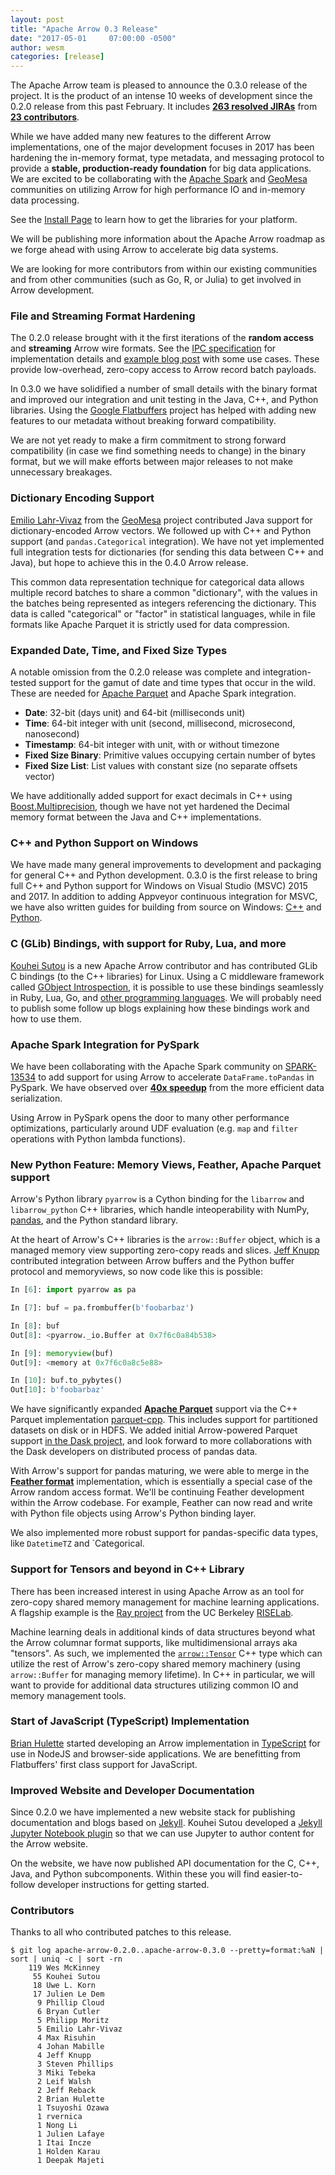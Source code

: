 ```yaml
---
layout: post
title: "Apache Arrow 0.3 Release"
date: "2017-05-01     07:00:00 -0500"
author: wesm
categories: [release]
---
```

<!--
{% comment %}
Licensed to the Apache Software Foundation (ASF) under one or more
contributor license agreements.  See the NOTICE file distributed with
this work for additional information regarding copyright ownership.
The ASF licenses this file to you under the Apache License, Version 2.0
(the "License"); you may not use this file except in compliance with
the License.  You may obtain a copy of the License at

http://www.apache.org/licenses/LICENSE-2.0

Unless required by applicable law or agreed to in writing, software
distributed under the License is distributed on an "AS IS" BASIS,
WITHOUT WARRANTIES OR CONDITIONS OF ANY KIND, either express or implied.
See the License for the specific language governing permissions and
limitations under the License.
{% endcomment %}
-->

The Apache Arrow team is pleased to announce the 0.3.0 release of the
project. It is the product of an intense 10 weeks of development since the
0.2.0 release from this past February. It includes [**263 resolved JIRAs**][1]
from [**23 contributors**][14].

While we have added many new features to the different Arrow implementations,
one of the major development focuses in 2017 has been hardening the in-memory
format, type metadata, and messaging protocol to provide a **stable,
production-ready foundation** for big data applications. We are excited to be
collaborating with the [Apache Spark][3] and [GeoMesa][2] communities on
utilizing Arrow for high performance IO and in-memory data processing.

See the [Install Page][6] to learn how to get the libraries for your platform.

We will be publishing more information about the Apache Arrow roadmap as we
forge ahead with using Arrow to accelerate big data systems.

We are looking for more contributors from within our existing communities and
from other communities (such as Go, R, or Julia) to get involved in Arrow
development.

### File and Streaming Format Hardening

The 0.2.0 release brought with it the first iterations of the **random access**
and **streaming** Arrow wire formats. See the [IPC specification][15] for
implementation details and [example blog post][4] with some use cases. These
provide low-overhead, zero-copy access to Arrow record batch payloads.

In 0.3.0 we have solidified a number of small details with the binary format
and improved our integration and unit testing in the Java, C++, and Python
libraries. Using the [Google Flatbuffers][5] project has helped with adding new
features to our metadata without breaking forward compatibility.

We are not yet ready to make a firm commitment to strong forward compatibility
(in case we find something needs to change) in the binary format, but we will
make efforts between major releases to not make unnecessary breakages.

### Dictionary Encoding Support

[Emilio Lahr-Vivaz][13] from the [GeoMesa][2] project contributed Java support
for dictionary-encoded Arrow vectors. We followed up with C++ and Python
support (and `pandas.Categorical` integration). We have not yet implemented
full integration tests for dictionaries (for sending this data between C++ and
Java), but hope to achieve this in the 0.4.0 Arrow release.

This common data representation technique for categorical data allows multiple
record batches to share a common "dictionary", with the values in the batches
being represented as integers referencing the dictionary. This data is called
"categorical" or "factor" in statistical languages, while in file formats like
Apache Parquet it is strictly used for data compression.

### Expanded Date, Time, and Fixed Size Types

A notable omission from the 0.2.0 release was complete and integration-tested
support for the gamut of date and time types that occur in the wild. These are
needed for [Apache Parquet][22] and Apache Spark integration.

* **Date**: 32-bit (days unit) and 64-bit (milliseconds unit)
* **Time**: 64-bit integer with unit (second, millisecond, microsecond, nanosecond)
* **Timestamp**: 64-bit integer with unit, with or without timezone
* **Fixed Size Binary**: Primitive values occupying certain number of bytes
* **Fixed Size List**: List values with constant size (no separate offsets vector)

We have additionally added support for exact decimals in C++ using
[Boost.Multiprecision][12], though we have not yet hardened the Decimal memory
format between the Java and C++ implementations.

### C++ and Python Support on Windows

We have made many general improvements to development and packaging for general
C++ and Python development. 0.3.0 is the first release to bring full C++ and
Python support for Windows on Visual Studio (MSVC) 2015 and 2017. In addition
to adding Appveyor continuous integration for MSVC, we have also written guides
for building from source on Windows: [C++][7] and [Python][8].

### C (GLib) Bindings, with support for Ruby, Lua, and more

[Kouhei Sutou][9] is a new Apache Arrow contributor and has contributed GLib C
bindings (to the C++ libraries) for Linux. Using a C middleware framework
called [GObject Introspection][10], it is possible to use these bindings
seamlessly in Ruby, Lua, Go, and [other programming languages][11]. We will
probably need to publish some follow up blogs explaining how these bindings
work and how to use them.

### Apache Spark Integration for PySpark

We have been collaborating with the Apache Spark community on [SPARK-13534][16]
to add support for using Arrow to accelerate `DataFrame.toPandas` in
PySpark. We have observed over [**40x speedup**][17] from the more efficient
data serialization.

Using Arrow in PySpark opens the door to many other performance optimizations,
particularly around UDF evaluation (e.g. `map` and `filter` operations with
Python lambda functions).

### New Python Feature: Memory Views, Feather, Apache Parquet support

Arrow's Python library `pyarrow` is a Cython binding for the `libarrow` and
`libarrow_python` C++ libraries, which handle inteoperability with NumPy,
[pandas][29], and the Python standard library.

At the heart of Arrow's C++ libraries is the `arrow::Buffer` object, which is a
managed memory view supporting zero-copy reads and slices. [Jeff Knupp][25]
contributed integration between Arrow buffers and the Python buffer protocol
and memoryviews, so now code like this is possible:

```python
In [6]: import pyarrow as pa

In [7]: buf = pa.frombuffer(b'foobarbaz')

In [8]: buf
Out[8]: <pyarrow._io.Buffer at 0x7f6c0a84b538>

In [9]: memoryview(buf)
Out[9]: <memory at 0x7f6c0a8c5e88>

In [10]: buf.to_pybytes()
Out[10]: b'foobarbaz'
```

We have significantly expanded [**Apache Parquet**][21] support via the C++
Parquet implementation [parquet-cpp][23]. This includes support for partitioned
datasets on disk or in HDFS. We added initial Arrow-powered Parquet support [in
the Dask project][24], and look forward to more collaborations with the Dask
developers on distributed process of pandas data.

With Arrow's support for pandas maturing, we were able to merge in the
[**Feather format**][22] implementation, which is essentially a special case of
the Arrow random access format. We'll be continuing Feather development within
the Arrow codebase. For example, Feather can now read and write with Python
file objects using Arrow's Python binding layer.

We also implemented more robust support for pandas-specific data types, like
`DatetimeTZ` and `Categorical.

### Support for Tensors and beyond in C++ Library

There has been increased interest in using Apache Arrow as an tool for
zero-copy shared memory management for machine learning applications. A
flagship example is the [Ray project][26] from the UC Berkeley [RISELab][27].

Machine learning deals in additional kinds of data structures beyond what the
Arrow columnar format supports, like multidimensional arrays aka "tensors". As
such, we implemented the [`arrow::Tensor`][28] C++ type which can utilize the
rest of Arrow's zero-copy shared memory machinery (using `arrow::Buffer` for
managing memory lifetime). In C++ in particular, we will want to provide for
additional data structures utilizing common IO and memory management tools.

### Start of JavaScript (TypeScript) Implementation

[Brian Hulette][20] started developing an Arrow implementation in
[TypeScript][21] for use in NodeJS and browser-side applications. We are
benefitting from Flatbuffers' first class support for JavaScript.

### Improved Website and Developer Documentation

Since 0.2.0 we have implemented a new website stack for publishing
documentation and blogs based on [Jekyll][18]. Kouhei Sutou developed a [Jekyll
Jupyter Notebook plugin][19] so that we can use Jupyter to author content for
the Arrow website.

On the website, we have now published API documentation for the C, C++, Java,
and Python subcomponents. Within these you will find easier-to-follow developer
instructions for getting started.

### Contributors

Thanks to all who contributed patches to this release.

```
$ git log apache-arrow-0.2.0..apache-arrow-0.3.0 --pretty=format:%aN | sort | uniq -c | sort -rn
    119 Wes McKinney
     55 Kouhei Sutou
     18 Uwe L. Korn
     17 Julien Le Dem
      9 Phillip Cloud
      6 Bryan Cutler
      5 Philipp Moritz
      5 Emilio Lahr-Vivaz
      4 Max Risuhin
      4 Johan Mabille
      4 Jeff Knupp
      3 Steven Phillips
      3 Miki Tebeka
      2 Leif Walsh
      2 Jeff Reback
      2 Brian Hulette
      1 Tsuyoshi Ozawa
      1 rvernica
      1 Nong Li
      1 Julien Lafaye
      1 Itai Incze
      1 Holden Karau
      1 Deepak Majeti
```

[1]: https://issues.apache.org/jira/issues/?jql=project%20%3D%20ARROW%20AND%20status%20in%20(Resolved%2C%20Closed)%20AND%20fixVersion%20%3D%200.3.0
[2]: http://www.geomesa.org/
[3]: http://spark.apache.org
[4]: http://wesmckinney.com/blog/arrow-streaming-columnar/
[5]: http://github.com/google/flatbuffers
[6]: http://arrow.apache.org/install
[7]: https://github.com/apache/arrow/blob/master/cpp/doc/Windows.md
[8]: https://github.com/apache/arrow/blob/master/python/doc/source/development.rst
[9]: http://github.com/kou
[10]: https://wiki.gnome.org/action/show/Projects/GObjectIntrospection
[11]: https://wiki.gnome.org/Projects/GObjectIntrospection/Users
[12]: https://github.com/boostorg/multiprecision
[13]: https://github.com/elahrvivaz
[14]: https://github.com/apache/arrow/graphs/contributors
[15]: http://arrow.apache.org/docs/ipc.html
[16]: https://issues.apache.org/jira/browse/SPARK-13534
[17]: https://github.com/apache/spark/pull/15821#issuecomment-282175163
[18]: https://jekyllrb.com
[19]: https://github.com/red-data-tools/jekyll-jupyter-notebook
[20]: https://github.com/TheNeuralBit
[21]: https://github.com/apache/arrow/tree/master/js
[21]: http://parquet.apache.org
[22]: https://github.com/wesm/feather
[23]: https://github.com/apache/parquet-cpp
[24]: https://github.com/dask/dask/commit/68f9e417924a985c1f2e2a587126833c70a2e9f4
[25]: https://github.com/JeffKnupp
[26]: https://github.com/ray-project/ray
[27]: https://rise.cs.berkeley.edu/
[28]: http://arrow.apache.org/docs/cpp/classarrow_1_1_tensor.html
[29]: http://pandas.pydata.org
